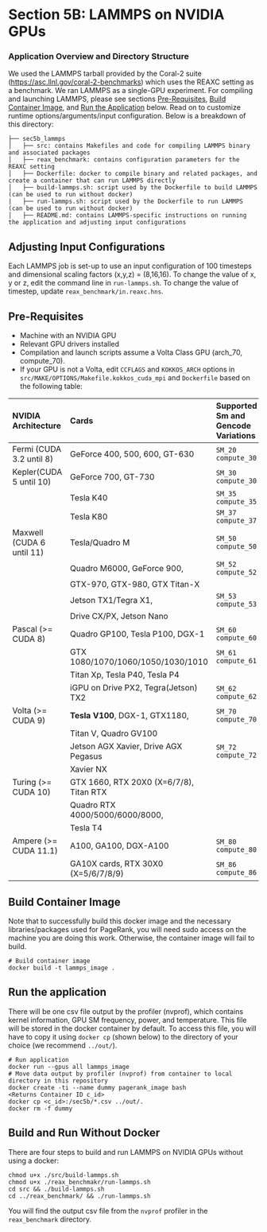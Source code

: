 # Section 5B: LAMMPS on NVIDIA GPUs

### Application Overview and Directory Structure
We used the LAMMPS tarball provided by the Coral-2 suite (https://asc.llnl.gov/coral-2-benchmarks) which uses the REAXC setting as a benchmark. We ran LAMMPS as a single-GPU experiment. For compiling and launching LAMMPS, please see sections [Pre-Requisites](#pre-requisites), [Build Container Image](#build-container-image), and [Run the Application](#run-the-application) below. Read on to customize runtime options/arguments/input configuration.
Below is a breakdown of this directory:

```
├── sec5b_lammps
│   ├── src: contains Makefiles and code for compiling LAMMPS binary and associated packages
│   ├── reax_benchmark: contains configuration parameters for the REAXC setting
│   ├── Dockerfile: docker to compile binary and related packages, and create a container that can run LAMMPS directly
│   ├── build-lammps.sh: script used by the Dockerfile to build LAMMPS (can be used to run without docker)
|   ├── run-lammps.sh: script used by the Dockerfile to run LAMMPS (can be used to run without docker)
│   ├── README.md: contains LAMMPS-specific instructions on running the application and adjusting input configurations
```

## Adjusting Input Configurations
Each LAMMPS job is set-up to use an input configuration of 100 timesteps and dimensional scaling factors (x,y,z) = (8,16,16). To change the value of x, y or z, edit the command line in `run-lammps.sh`. To change the value of timestep, update `reax_benchmark/in.reaxc.hns`. 

## Pre-Requisites
* Machine with an NVIDIA GPU
* Relevant GPU drivers installed
* Compilation and launch scripts assume a Volta Class GPU (arch_70, compute_70).
* If your GPU is not a Volta, edit `CCFLAGS` and `KOKKOS_ARCH` options in `src/MAKE/OPTIONS/Makefile.kokkos_cuda_mpi` and `Dockerfile`
based on the following table: 

| NVIDIA Architecture        | Cards                                   | Supported Sm and Gencode Variations |
|:---------------------------|:----------------------------------------|:------------------------------------|
| Fermi (CUDA 3.2 until 8)   | GeForce 400, 500, 600, GT-630           | `SM_20` `compute_30`                |
| Kepler(CUDA 5 until 10)    | GeForce 700, GT-730                     | `SM_30` `compute_30`                |
|                            | Tesla K40                               | `SM_35` `compute_35`                |
|                            | Tesla K80                               | `SM_37` `compute_37`                |
| Maxwell (CUDA 6 until 11)  | Tesla/Quadro M                          | `SM_50` `compute_50`                |
|                            | Quadro M6000, GeForce 900,              | `SM_52` `compute_52`                |
|                            | GTX-970, GTX-980, GTX Titan-X           |                                     |
|                            | Jetson TX1/Tegra X1,                    | `SM_53` `compute_53`                |
|                            | Drive CX/PX, Jetson Nano                |                                     |
| Pascal (>= CUDA 8)         | Quadro GP100, Tesla P100, DGX-1         | `SM_60` `compute_60`                |
|                            | GTX 1080/1070/1060/1050/1030/1010       | `SM_61` `compute_61`                |
|                            | Titan Xp, Tesla P40, Tesla P4           |                                     |
|                            | iGPU on Drive PX2, Tegra(Jetson) TX2    | `SM_62` `compute_62`                |
| Volta (>= CUDA 9)          | **Tesla V100**, DGX-1, GTX1180,         | `SM_70` `compute_70`                |
|                            | Titan V, Quadro GV100                   |                                     |
|                            | Jetson AGX Xavier, Drive AGX Pegasus    | `SM_72` `compute_72`                |
|                            | Xavier NX                               |                                     |
| Turing (>= CUDA 10)        | GTX 1660, RTX 20X0 (X=6/7/8), Titan RTX|| `SM_75` `compute_75`                |
|                            | Quadro RTX 4000/5000/6000/8000,         |                                     |
|                            | Tesla T4                              |                                     |
| Ampere (>= CUDA 11.1)      | A100, GA100, DGX-A100                 | `SM_80` `compute_80`                |
|                            | GA10X cards, RTX 30X0 (X=5/6/7/8/9)   | `SM_86` `compute_86`                |

## Build Container Image
Note that to successfully build this docker image and the necessary libraries/packages used for PageRank, you will
need sudo access on the machine you are doing this work. Otherwise, the container image will fail to build.
```
# Build container image
docker build -t lammps_image .
```

## Run the application
There will be one csv file output by the profiler (nvprof), which contains kernel information, GPU SM frequency, power, and temperature. This file will be stored in the docker container by default. To access this file, you will have to copy it using `docker cp` (shown below) to the directory of your choice (we recommend `../out/`).
```
# Run application
docker run --gpus all lammps_image
# Move data output by profiler (nvprof) from container to local directory in this repository
docker create -ti --name dummy pagerank_image bash
<Returns Container ID c_id>
docker cp <c_id>:/sec5b/*.csv ../out/.
docker rm -f dummy
```
## Build and Run Without Docker
There are four steps to build and run LAMMPS on NVIDIA GPUs without using a docker:
```
chmod u+x ./src/build-lammps.sh
chmod u+x ./reax_benchmakr/run-lammps.sh
cd src && ./build-lammps.sh
cd ../reax_benchmark/ && ./run-lammps.sh
```

You will find the output csv file from the `nvprof` profiler in the `reax_benchmark` directory.